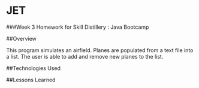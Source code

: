 #               JET

###Week 3 Homework for Skill Distillery : Java Bootcamp

##Overview

This program simulates an airfield. Planes are populated from a text file  into a list. The user is able to add and remove new planes to the list.

##Technologies Used




##Lessons Learned
